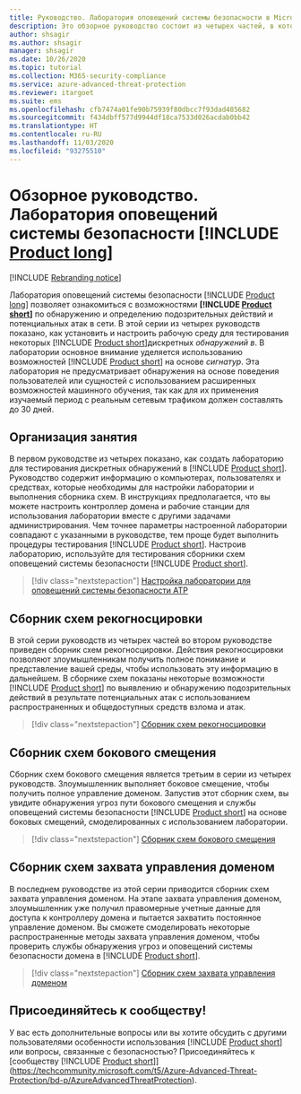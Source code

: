 ```yaml
---
title: Руководство. Лаборатория оповещений системы безопасности в Microsoft Defender для удостоверений
description: Это обзорное руководство состоит из четырех частей, в которых показано, как использовать лабораторию оповещений системы безопасности Microsoft Defender для удостоверений для моделирования и обнаружения угроз с помощью Defender для удостоверений.
author: shsagir
ms.author: shsagir
manager: shsagir
ms.date: 10/26/2020
ms.topic: tutorial
ms.collection: M365-security-compliance
ms.service: azure-advanced-threat-protection
ms.reviewer: itargoet
ms.suite: ems
ms.openlocfilehash: cfb7474a01fe90b75939f80dbcc7f93dad485682
ms.sourcegitcommit: f434dbff577d9944df18ca7533d026acdab0bb42
ms.translationtype: HT
ms.contentlocale: ru-RU
ms.lasthandoff: 11/03/2020
ms.locfileid: "93275510"
---
```

# <a name="tutorial-overview-product-long-security-alert-lab"></a>Обзорное руководство. Лаборатория оповещений системы безопасности [!INCLUDE [Product long](includes/product-long.md)]

[!INCLUDE [Rebranding notice](includes/rebranding.md)]

Лаборатория оповещений системы безопасности [!INCLUDE [Product long](includes/product-long.md)] позволяет ознакомиться с возможностями **[!INCLUDE [Product short](includes/product-short.md)]** по обнаружению и определению подозрительных действий и потенциальных атак в сети. В этой серии из четырех руководств показано, как установить и настроить рабочую среду для тестирования некоторых [!INCLUDE [Product short](includes/product-short.md)]дискретных *обнаружений в*. В лаборатории основное внимание уделяется использованию возможностей [!INCLUDE [Product short](includes/product-short.md)] на основе *сигнатур*. Эта лаборатория не предусматривает обнаружения на основе поведения пользователей или сущностей с использованием расширенных возможностей машинного обучения, так как для их применения изучаемый период с реальным сетевым трафиком должен составлять до 30 дней.

## <a name="lab-setup"></a>Организация занятия

В первом руководстве из четырех показано, как создать лабораторию для тестирования дискретных обнаружений в [!INCLUDE [Product short](includes/product-short.md)]. Руководство содержит информацию о компьютерах, пользователях и средствах, которые необходимы для настройки лаборатории и выполнения сборника схем. В инструкциях предполагается, что вы можете настроить контроллер домена и рабочие станции для использования лаборатории вместе с другими задачами администрирования. Чем точнее параметры настроенной лаборатории совпадают с указанными в руководстве, тем проще будет выполнить процедуры тестирования [!INCLUDE [Product short](includes/product-short.md)]. Настроив лабораторию, используйте для тестирования сборники схем оповещений системы безопасности [!INCLUDE [Product short](includes/product-short.md)].

> [!div class="nextstepaction"]
> [Настройка лаборатории для оповещений системы безопасности ATP](playbook-setup-lab.md)

## <a name="reconnaissance-playbook"></a>Сборник схем рекогносцировки

В этой серии руководств из четырех частей во втором руководстве приведен сборник схем рекогносцировки. Действия рекогносцировки позволяют злоумышленникам получить полное понимание и представление вашей среды, чтобы использовать эту информацию в дальнейшем. В сборнике схем показаны некоторые возможности [!INCLUDE [Product short](includes/product-short.md)] по выявлению и обнаружению подозрительных действий в результате потенциальных атак с использованием распространенных и общедоступных средств взлома и атак.

> [!div class="nextstepaction"]
> [Сборник схем рекогносцировки](playbook-reconnaissance.md)

## <a name="lateral-movement-playbook"></a>Сборник схем бокового смещения

Сборник схем бокового смещения является третьим в серии из четырех руководств. Злоумышленник выполняет боковое смещение, чтобы получить полное управление доменом. Запустив этот сборник схем, вы увидите обнаружения угроз пути бокового смещения и службы оповещений системы безопасности [!INCLUDE [Product short](includes/product-short.md)] на основе боковых смещений, смоделированных с использованием лаборатории.  

> [!div class="nextstepaction"]
> [Сборник схем бокового смещения](playbook-lateral-movement.md)

## <a name="domain-dominance-playbook"></a>Сборник схем захвата управления доменом

В последнем руководстве из этой серии приводится сборник схем захвата управления доменом. На этапе захвата управления доменом, злоумышленник уже получил правомерные учетные данные для доступа к контроллеру домена и пытается захватить постоянное управление доменом. Вы сможете смоделировать некоторые распространенные методы захвата управления доменом, чтобы проверить службы обнаружения угроз и оповещений системы безопасности домена в [!INCLUDE [Product short](includes/product-short.md)].

> [!div class="nextstepaction"]
> [Сборник схем захвата управления доменом](playbook-domain-dominance.md)


## <a name="join-the-community"></a>Присоединяйтесь к сообществу!

У вас есть дополнительные вопросы или вы хотите обсудить с другими пользователями особенности использования [!INCLUDE [Product short](includes/product-short.md)] или вопросы, связанные с безопасностью? Присоединяйтесь к [сообществу [!INCLUDE [Product short](includes/product-short.md)]](https://techcommunity.microsoft.com/t5/Azure-Advanced-Threat-Protection/bd-p/AzureAdvancedThreatProtection).
